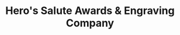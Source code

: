 ---
title: "Hero's Salute Awards & Engraving Company"
url: /wayne/heros-salute-awards-und-engraving-company/
shop: Andenken
---